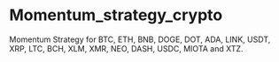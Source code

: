 # Momentum_strategy_crypto
Momentum Strategy for BTC, ETH, BNB, DOGE, DOT, ADA, LINK, USDT, XRP, LTC, BCH, XLM, XMR, NEO, DASH, USDC, MIOTA and XTZ.
